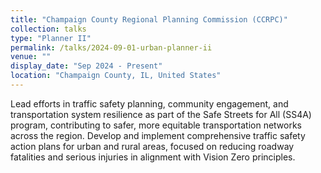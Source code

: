 ```yaml
---
title: "Champaign County Regional Planning Commission (CCRPC)"
collection: talks
type: "Planner II"
permalink: /talks/2024-09-01-urban-planner-ii
venue: ""
display_date: "Sep 2024 - Present"
location: "Champaign County, IL, United States"
---
```


Lead efforts in traffic safety planning, community engagement, and transportation system resilience as part of the Safe Streets for All (SS4A) program, contributing to safer, more equitable transportation networks across the region. Develop and implement comprehensive traffic safety action plans for urban and rural areas, focused on reducing roadway fatalities and serious injuries in alignment with Vision Zero principles.
